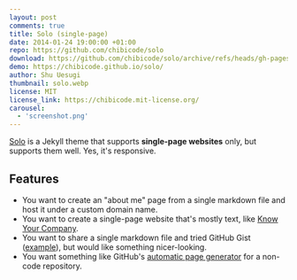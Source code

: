 ```yaml
---
layout: post
comments: true
title: Solo (single-page)
date: 2014-01-24 19:00:00 +01:00
repo: https://github.com/chibicode/solo
download: https://github.com/chibicode/solo/archive/refs/heads/gh-pages.zip
demo: https://chibicode.github.io/solo/
author: Shu Uesugi
thumbnail: solo.webp
license: MIT
license_link: https://chibicode.mit-license.org/
carousel:
  - 'screenshot.png'
---
```


[Solo](https://chibicode.github.io/solo) is a Jekyll theme that supports **single-page websites** only, but supports them well. Yes, it's responsive.

## Features

* You want to create an "about me" page from a single markdown file and host it under a custom domain name.
* You want to create a single-page website that's mostly text, like [Know Your Company](https://knowyourcompany.com/).
* You want to share a single markdown file and tried GitHub Gist ([example](https://gist.github.com/dypsilon/5819504)), but would like something nicer-looking.
* You want something like GitHub's [automatic page generator](https://pages.github.com/) for a non-code repository.
